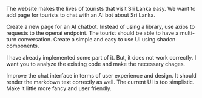 The website makes the lives of tourists that visit Sri Lanka easy. We want to add page for tourists to chat with an AI bot about Sri Lanka.

Create a new page for an AI chatbot. Instead of using a library, use axios to requests to the openai endpoint. The tourist should be able to have a multi-turn conversation.
Create a simple and easy to use UI using shadcn components.

I have already implemented some part of it. But, it does not work correctly. I want you to analyze the existing code and make the necessary chages.

Improve the chat interface in terms of user experience and design. It should render the markdown text correctly as well. The current UI is too simplistic. Make it little more fancy and user friendly.

